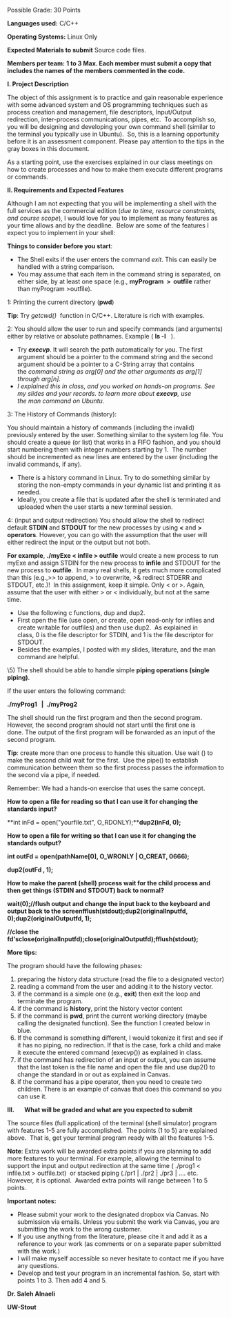 Possible Grade: 30 Points

**Languages used:** C/C++

**Operating Systems:** Linux Only

**Expected Materials to submit** Source code files.

**Members per team:** **1 to 3 Max. Each member must submit a copy that includes the names of the members commented in the code.** 



**I. Project Description**

The object of this assignment is to practice and gain reasonable experience with some advanced system and OS programming techniques such as process creation and management, file descriptors, Input/Output redirection, inter-process communications, pipes, etc.  To accomplish so, you will be designing and developing your own command shell (similar to the terminal you typically use in Ubuntu).  So, this is a learning opportunity before it is an assessment component. Please pay attention to the tips in the gray boxes in this document.

As a starting point, use the exercises explained in our class meetings on how to create processes and how to make them execute different programs or commands.

**II. Requirements and Expected Features**

Although I am not expecting that you will be implementing a shell with the full services as the commercial edition (*due to time, resource constraints, and course scope*), I would love for you to implement as many features as your time allows and by the deadline.  Below are some of the features I expect you to implement in your shell: 

**Things to consider before you start**: 

- The Shell exits if the user enters the command *exit*. This can easily be handled with a string comparison.
- You may assume that each item in the command string is separated, on either side, by at least one space (e.g., **myProgram  >  outfile** rather than myProgram >outfile). 

1: Printing the current directory (**pwd**)

**Tip**: Try *getcwd()*  function in C/C++. Literature is rich with examples. 

2: You should allow the user to run and specify commands (and arguments) either by relative or absolute pathnames. Example ( **ls -l**   ).

- Try ***execvp***. It will search the path automatically for you. The first argument should be a pointer to the command string and the second argument should be a pointer to a C-String array that contains the *command string as arg[0] and the other arguments as arg[1] through arg[n].* 
- *I explained this in class, and you worked on hands-on programs. See my slides and your records. to learn more about **execvp**, use the man command on Ubuntu.*

3: The History of Commands (history):

You should maintain a history of commands (including the invalid) previously entered by the user. Something similar to the system log file. You should create a queue (or list) that works in a FIFO fashion, and you should start numbering them with integer numbers starting by 1.  The number should be incremented as new lines are entered by the user (including the invalid commands, if any). 

- There is a history command in Linux. Try to do something similar by storing the non-empty commands in your dynamic list and printing it as needed. 
- Ideally, you create a file that is updated after the shell is terminated and uploaded when the user starts a new terminal session.

4: (input and output redirection) You should allow the shell to redirect default **STDIN** and **STDOUT** for the new processes by using **<** and **> operators**. However, you can go with the assumption that the user will either redirect the input or the output but not both.

**For example**, **./myExe < infile > outfile** would create a new process to run myExe and assign STDIN for the new process to **infile** and STDOUT for the new process to **outfile**.  In many real shells, it gets much more complicated than this (e.g.,>> to append, > to overwrite, >& redirect STDERR and STDOUT, etc.)!  In this assignment, keep it simple. Only < or >. Again, assume that the user with either > or < individually, but not at the same time.

- Use the following c functions, dup and dup2.
- First open the file (use open, or create, open read-only for infiles and create writable for outfiles) and then use dup2.  As explained in class, 0 is the file descriptor for STDIN, and 1 is the file descriptor for STDOUT.
- Besides the examples, I posted with my slides, literature, and the man command are helpful.

\5) The shell should be able to handle simple **piping operations (single piping)**. 

If the user enters the following command: 

**./myProg1   |  ./myProg2** 

The shell should run the first program and then the second program. However, the second program should not start until the first one is done. The output of the first program will be forwarded as an input of the second program.

**Tip**: create more than one process to handle this situation. Use wait () to make the second child wait for the first.  Use the pipe() to establish communication between them so the first process passes the information to the second via a pipe, if needed.

Remember: We had a hands-on exercise that uses the same concept. 

**How to open a file for reading so that I can use it for changing the standards input?**

**int inFd = open("yourfile.txt", O\_RDONLY);****dup2(inFd, 0);**



**How to open a file for writing so that I can use it for changing the standards output?**

**int outFd = open(pathName[0], O\_WRONLY | O\_CREAT, 0666);**

**dup2(outFd , 1);**



**How to make the parent (shell) process wait for the child process and then get things (STDIN and STDOUT) back to normal?**

**wait(0);//flush output and change the input back to the keyboard and output back to the screenfflush(stdout);dup2(originalInputfd, 0);dup2(originalOutputfd, 1);**

**//close the fd'sclose(originalInputfd);close(originalOutputfd);fflush(stdout);**

**More tips:**

The program should have the following phases:

1. preparing the history data structure (read the file to a designated vector)
2. reading a command from the user and adding it to the history vector.
3. if the command is a simple one (e.g., **exit**) then exit the loop and terminate the program.
4. if the command is **history**, print the history vector content
5. if the command is **pwd**, print the current working directory (maybe calling the designated function). See the function I created below in blue.
6. If the command is something different, I would tokenize it first and see if it has no piping, no redirection. If that is the case, fork a child and make it execute the entered command (execvp()) as explained in class.
7. if the command has redirection of an input or output, you can assume that the last token is the file name and open the file and use dup2() to change the standard in or out as explained in Canvas.
8. if the command has a pipe operator, then you need to create two children. There is an example of canvas that does this command so you can use it.



**III.       What will be graded and what are you expected to submit**

The source files (full application) of the terminal (shell simulator) program with features 1-5 are fully accomplished.  The points (1 to 5) are explained above.  That is, get your terminal program ready with all the features 1-5.

**Note**: Extra work will be awarded extra points if you are planning to add more features to your terminal. For example, allowing the terminal to support the input and output redirection at the same time ( ./prog1 < infile.txt > outfile.txt)  or stacked piping (./pr1 | ./pr2 | ./pr3 | …. etc.  However, it is optional.  Awarded extra points will range between 1 to 5 points.

**Important notes:**

- Please submit your work to the designated dropbox via Canvas. No submission via emails. Unless you submit the work via Canvas, you are submitting the work to the wrong customer.
- If you use anything from the literature, please cite it and add it as a reference to your work (as comments or on a separate paper submitted with the work.)
- I will make myself accessible so never hesitate to contact me if you have any questions.
- Develop and test your program in an incremental fashion. So, start with points 1 to 3. Then add 4 and 5.



**Dr. Saleh Alnaeli**

**UW-Stout**
